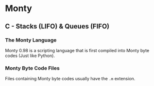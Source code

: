 # Monty
## C - Stacks (LIFO) & Queues (FIFO)

### The Monty Language
Monty 0.98 is a scripting language that is first compiled into Monty byte codes (Just like Python). 

### Monty Byte Code Files
Files containing Monty byte codes usually have the `.m` extension.
